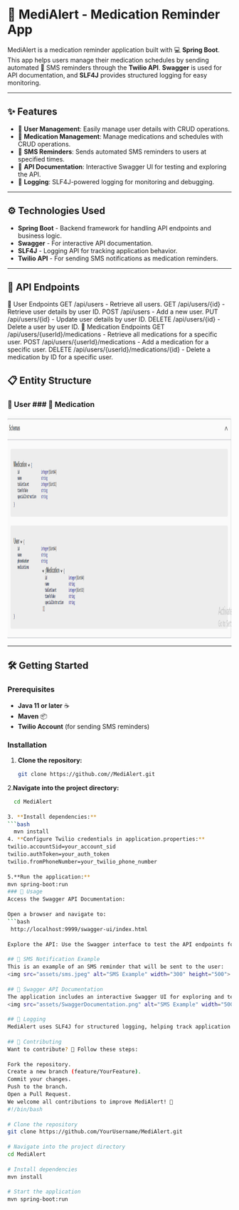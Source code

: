 # 📲 MediAlert - Medication Reminder App

MediAlert is a medication reminder application built with 💻 **Spring Boot**. This app helps users manage their medication schedules by sending automated 📱 SMS reminders through the **Twilio API**. **Swagger** is used for API documentation, and **SLF4J** provides structured logging for easy monitoring.

---

## ✨ Features

- 👤 **User Management**: Easily manage user details with CRUD operations.
- 💊 **Medication Management**: Manage medications and schedules with CRUD operations.
- 📩 **SMS Reminders**: Sends automated SMS reminders to users at specified times.
- 📜 **API Documentation**: Interactive Swagger UI for testing and exploring the API.
- 📝 **Logging**: SLF4J-powered logging for monitoring and debugging.

---

## ⚙️ Technologies Used

- **Spring Boot** - Backend framework for handling API endpoints and business logic.
- **Swagger** - For interactive API documentation.
- **SLF4J** - Logging API for tracking application behavior.
- **Twilio API** - For sending SMS notifications as medication reminders.

---

## 🚀 API Endpoints
👤 User Endpoints
GET /api/users - Retrieve all users.
GET /api/users/{id} - Retrieve user details by user ID.
POST /api/users - Add a new user.
PUT /api/users/{id} - Update user details by user ID.
DELETE /api/users/{id} - Delete a user by user ID.
💊 Medication Endpoints
GET /api/users/{userId}/medications - Retrieve all medications for a specific user.
POST /api/users/{userId}/medications - Add a medication for a specific user.
DELETE /api/users/{userId}/medications/{id} - Delete a medication by ID for a specific user.



## 📋 Entity Structure

### 👤 User      ### 💊 Medication

<img src="assets/Entities.png" alt="SMS Example" width="900" height="500">

---
## 🛠️ Getting Started

### Prerequisites
- **Java 11 or later** ☕
- **Maven** 📦
- **Twilio Account** (for sending SMS reminders)

### Installation

1. **Clone the repository:**
   ```bash
   git clone https://github.com//MediAlert.git

2.**Navigate into the project directory:**
```bash
  cd MediAlert

3. **Install dependencies:**
```bash
  mvn install
4. **Configure Twilio credentials in application.properties:**
twilio.accountSid=your_account_sid
twilio.authToken=your_auth_token
twilio.fromPhoneNumber=your_twilio_phone_number

5.**Run the application:**
mvn spring-boot:run
### 📖 Usage
Access the Swagger API Documentation:

Open a browser and navigate to:
```bash
 http://localhost:9999/swagger-ui/index.html

Explore the API: Use the Swagger interface to test the API endpoints for user and medication management.

## 📩 SMS Notification Example
This is an example of an SMS reminder that will be sent to the user:
<img src="assets/sms.jpeg" alt="SMS Example" width="300" height="500">

## 📄 Swagger API Documentation
The application includes an interactive Swagger UI for exploring and testing the API.
<img src="assets/SwaggerDocumentation.png" alt="SMS Example" width="500" height="900">

## 📝 Logging
MediAlert uses SLF4J for structured logging, helping track application activity, including API calls and error handling.

## 🤝 Contributing
Want to contribute? 🎉 Follow these steps:

Fork the repository.
Create a new branch (feature/YourFeature).
Commit your changes.
Push to the branch.
Open a Pull Request.
We welcome all contributions to improve MediAlert! 🚀
#!/bin/bash

# Clone the repository
git clone https://github.com/YourUsername/MediAlert.git

# Navigate into the project directory
cd MediAlert

# Install dependencies
mvn install

# Start the application
mvn spring-boot:run

